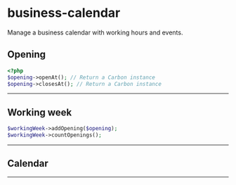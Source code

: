 # business-calendar
Manage a business calendar with working hours and events.

## Opening
```php
<?php
$opening->openAt(); // Return a Carbon instance
$opening->closesAt(); // Return a Carbon instance
```
---
## Working week
```php
$workingWeek->addOpening($opening);
$workingWeek->countOpenings();
```
---
## Calendar
---

